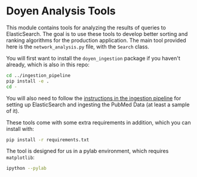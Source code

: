 # Doyen Analysis Tools

This module contains tools for analyzing the results of queries to ElasticSearch. The goal is to use these tools
to develop better sorting and ranking algorithms for the production application. The main tool provided here
is the `network_analysis.py` file, with the `Search` class.

You will first want to install the `doyen_ingestion` package if you haven't already, which is also in this repo:
```bash
cd ../ingestion_pipeline
pip install -e .
cd -
```

You will also need to follow the [instructions in the ingestion pipeline](../ingestion_pipeline) for setting 
up ElasticSearch and ingesting the PubMed Data (at least a sample of it).

These tools come with some extra requirements in addition, which you can install with:
```bash
pip install -r requirements.txt
```

The tool is designed for us in a pylab environment, which requires `matplotlib`:
```bash
ipython --pylab
```